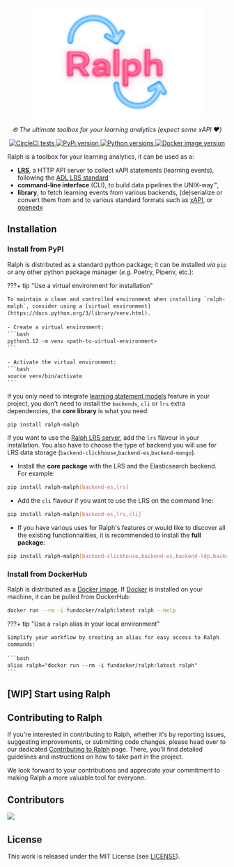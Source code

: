 <p align="center">
  <a href="https://openfun.github.io/ralph"><img src="https://raw.githubusercontent.com/openfun/logos/main/ralph/ralph-color-dark.png" alt="Ralph logo" width="400"></a>
</p>

<p align="center">
    <em>⚙️ The ultimate toolbox for your learning analytics (expect some xAPI ❤️) </em>
</p>

<p align="center">
<a href="https://circleci.com/gh/openfun/ralph/tree/master">
    <img src="https://img.shields.io/circleci/build/gh/openfun/ralph/master?label=Tests&logo=circleci" alt="CircleCI tests">
</a>
<a href="https://pypi.org/project/ralph-malph">
    <img src="https://img.shields.io/pypi/v/ralph-malph?label=PyPi+package" alt="PyPi version">
</a>
<a href="https://pypi.org/project/ralph-malph">
    <img src="https://img.shields.io/pypi/pyversions/ralph-malph?label=Python" alt="Python versions">
</a>
<a href="https://hub.docker.com/r/fundocker/ralph/tags">
    <img src="https://img.shields.io/docker/v/fundocker/ralph/latest?label=Docker+image" alt="Docker image version">
</a>
</p>

Ralph is a toolbox for your learning analytics, it can be used as a:

- **[LRS](https://en.wikipedia.org/wiki/Learning_Record_Store)**, a HTTP API server to collect xAPI statements (learning events), following the [ADL LRS standard](https://github.com/adlnet/xAPI-Spec/blob/master/xAPI-Communication.md#partthree)
- **command-line interface** (CLI), to build data pipelines the UNIX-way™️,
- **library**, to fetch learning events from various backends, (de)serialize or
    convert them from and to various standard formats such as
    [xAPI](https://adlnet.gov/projects/xapi/), or
    [openedx](https://docs.openedx.org/en/latest/developers/references/internal_data_formats/tracking_logs/index.html)

## Installation

### Install from PyPI

Ralph is distributed as a standard python package; it can be installed _via_
`pip` or any other python package manager (_e.g._ Poetry, Pipenv, etc.):

???+ tip "Use a virtual environment for installation"

    To maintain a clean and controlled environment when installing `ralph-malph`, consider using a [virtual environment](https://docs.python.org/3/library/venv.html).
    
    - Create a virtual environment:
    ```bash
    python3.12 -m venv <path-to-virtual-environment>
    ```

    - Activate the virtual environment:
    ```bash
    source venv/bin/activate
    ```

If you only need to integrate [learning statement models](./models/index.md) feature in your project, you don't need to
install the `backends`, `cli` or `lrs` extra dependencies, the **core library** is what you need:

```bash
pip install ralph-malph
```

If you want to use the [Ralph LRS server](./api/index.md), add the `lrs` flavour in your installation. 
You also have to choose the type of backend you will use for LRS data storage (`backend-clickhouse`,`backend-es`,`backend-mongo`).

- Install the **core package** with the LRS and the Elasticsearch backend. For example:

```bash
pip install ralph-malph[backend-es,lrs]
```

- Add the `cli` flavour if you want to use the LRS on the command line: 

```bash
pip install ralph-malph[backend-es,lrs,cli]
```

- If you have various uses for Ralph's features or would like to discover all the existing functionnalities, it is recommended to install the **full package**: 

```bash
pip install ralph-malph[backend-clickhouse,backend-es,backend-ldp,backend-lrs,backend-mongo,backend-s3,backend-swift,backend-ws,cli,lrs]
```

### Install from DockerHub

Ralph is distributed as a [Docker
image](https://hub.docker.com/repository/docker/fundocker/ralph). If
[Docker](https://docs.docker.com/get-docker/) is installed on your machine, it
can be pulled from DockerHub:

``` bash
docker run --rm -i fundocker/ralph:latest ralph --help
```

???+ tip "Use a `ralph` alias in your local environment"

    Simplify your workflow by creating an alias for easy access to Ralph commands:

    ```bash
    alias ralph="docker run --rm -i fundocker/ralph:latest ralph"
    ```

## [WIP] Start using Ralph


## Contributing to Ralph

If you're interested in contributing to Ralph, whether it's by reporting issues, suggesting improvements, or submitting code changes, please head over to our dedicated [Contributing to Ralph](./contribute.md) page. 
There, you'll find detailed guidelines and instructions on how to take part in the project.

We look forward to your contributions and appreciate your commitment to making Ralph a more valuable tool for everyone.

## Contributors

<a href="https://github.com/openfun/ralph/graphs/contributors">
  <img src="https://contrib.rocks/image?repo=openfun/ralph" />
</a>

## License

This work is released under the MIT License (see [LICENSE](./LICENSE.md)).
